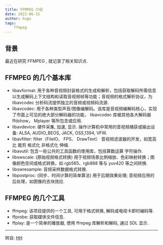 ```yaml
---
title: FFMPEG 介绍
date: 2022-06-15
author: hugo
tags:
    ffmpeg
---
```


## 背景

最近在研究 FFMPEG , 就记录了相关知识点.

## FFMPEG 的几个基本库

* libavformat: 用于各种音视频封装格式的生成和解析，包括获取解码所需信息以生成解码上下文结构和读取音视频帧等功能；音视频的格式解析协议，为 libavcodec 分析码流提供独立的音频或视频码流源.
* libavcodec: 用于各种类型声音/图像编解码。该库是音视频编解码核心，实现了市面上可见的绝大部分解码器的功能， libavcodec 库被其他各大解码器 ffdshow， Mplayer 等所包含或应用.
* libavdevice: 硬件采集, 加速, 显示. 操作计算机中常用的音视频捕获或输出设备: ALSA, AUDIO_BEOS, JACK, OSS,1394, VFW.
* libavfilter: filter（FileIO、 FPS、 DrawText） 音视频滤波器的开发，如宽高比 裁剪 格式化 非格式化 伸缩.
* libavutil: 包含一些公共的工具函数的使用库，包括算数运算 字符操作.
* libswscale: (原始视频格式转换) 用于视频场景比例缩放、色彩映射转换；图像颜色空间或格式转换，如 rgb565、rgb888 等与 yuv420 等之间转换.
* libswresample: 音频采样数据格式转换.
* libpostproc: (同步、时间计算的简单算法) 用于后期效果处理; 音视频应用的后处理，如图像的去块效应.

## FFMPEG 的几个工具

* ffmpeg: 该项目提供的一个工具, 可用于格式转换, 解码或电视卡即时编码等.
* ffprobe: 获取媒体文件信息.
* ffplay: 是一个简单的播放器, 使用 ffmpeg 库解析和解码, 通过 SDL 显示.

---
转自: [HH](http://www.hugohuang.xyz/)

